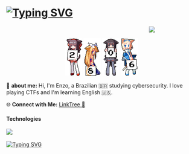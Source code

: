 <h1><a href="https://git.io/typing-svg"><img src="https://readme-typing-svg.demolab.com?font=Pixelify+Sans&weight=500&size=23&pause=1000&color=F7F7F7&random=false&width=435&lines=Enz0xp" alt="Typing SVG" /></a></h1>

<img src="https://github.com/innng/innng/assets/26755058/5e0ce0fb-c544-4f8c-a307-5849165746d0" width="25%" align="right" />

<br/>
 <p align="center">
 <a href="#"><img src="2.gif"><a/>
  <a href="#"><img src="8.gif"><a/>
  <a href="#"><img src="0.gif"><a/>
  <a href="#"><img src="6.gif"><a/>
</p>
    
💬 **about me:** 
Hi, I'm Enzo, a Brazilian 🇧🇷 studying cybersecurity. I love playing CTFs and I'm learning English 🇺🇸. 

🌐 **Connect with Me:** [LinkTree 🌲 ](https://linktr.ee/enzo101)

<h4> Technologies </h4> 
  <a href="https://skillicons.dev">
    <img src="https://skillicons.dev/icons?i=python,cpp,c,docker,vscode,bash,linux " />

<a href="https://git.io/typing-svg"><img src="https://readme-typing-svg.demolab.com?font=Pixelify+Sans&weight=700&size=24&duration=4983&pause=1000&color=F70920&random=false&width=470&height=60&lines=''everything+is+vulnerable+!''" alt="Typing SVG" /></a>
